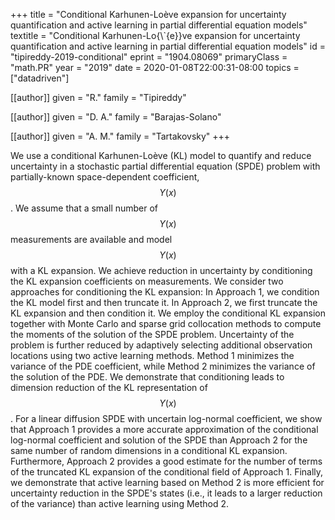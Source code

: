 +++
title        = "Conditional Karhunen-Loève expansion for uncertainty quantification and active learning in partial differential equation models"
textitle     = "Conditional Karhunen-Lo{\\`{e}}ve expansion for uncertainty quantification and active learning in partial differential equation models"
id           = "tipireddy-2019-conditional"
eprint       = "1904.08069"
primaryClass = "math.PR"
year         = "2019"
date         = 2020-01-08T22:00:31-08:00
topics       = ["datadriven"]

[[author]]
	given = "R."
	family = "Tipireddy"

[[author]]
	given = "D. A."
	family = "Barajas-Solano"

[[author]]
	given = "A. M."
	family = "Tartakovsky"
+++

We use a conditional Karhunen-Loève (KL) model to quantify and reduce uncertainty in a stochastic partial differential equation (SPDE) problem with partially-known space-dependent coefficient, $$Y(x)$$. We assume that a small number of $$Y(x)$$ measurements are available and model $$Y(x)$$ with a KL expansion. We achieve reduction in uncertainty by conditioning the KL expansion coefficients on measurements. We consider two approaches for conditioning the KL expansion: In Approach 1, we condition the KL model first and then truncate it. In Approach 2, we first truncate the KL expansion and then condition it. We employ the conditional KL expansion together with Monte Carlo and sparse grid collocation methods to compute the moments of the solution of the SPDE problem. Uncertainty of the problem is further reduced by adaptively selecting additional observation locations using two active learning methods. Method 1 minimizes the variance of the PDE coefficient, while Method 2 minimizes the variance of the solution of the PDE. We demonstrate that conditioning leads to dimension reduction of the KL representation of $$Y(x)$$. For a linear diffusion SPDE with uncertain log-normal coefficient, we show that Approach 1 provides a more accurate approximation of the conditional log-normal coefficient and solution of the SPDE than Approach 2 for the same number of random dimensions in a conditional KL expansion. Furthermore, Approach 2 provides a good estimate for the number of terms of the truncated KL expansion of the conditional field of Approach 1. Finally, we demonstrate that active learning based on Method 2 is more efficient for uncertainty reduction in the SPDE's states (i.e., it leads to a larger reduction of the variance) than active learning using Method 2.

